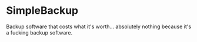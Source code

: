 # SimpleBackup
Backup software that costs what it's worth... absolutely nothing because it's a fucking backup software.
